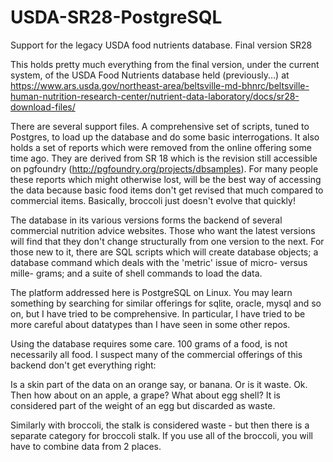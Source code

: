 # USDA-SR28-PostgreSQL

Support for the legacy USDA food nutrients database. Final version SR28

This holds pretty much everything from the final version, under the current system, of the USDA Food Nutrients database held (previously...) at https://www.ars.usda.gov/northeast-area/beltsville-md-bhnrc/beltsville-human-nutrition-research-center/nutrient-data-laboratory/docs/sr28-download-files/

There are several support files. A comprehensive set of scripts, tuned to Postgres, to load up the database and do some basic interrogations. It also holds a set of reports which were removed from the online offering some time ago. They are derived from SR 18 which is the revision still accessible on pgfoundry (http://pgfoundry.org/projects/dbsamples). For many people these reports which might otherwise lost, will be the best way of accessing the data because basic food items don't get revised that much compared to commercial items. Basically, broccoli just doesn't evolve that quickly!

The database in its various versions forms the backend of several commercial nutrition advice websites. Those who want the latest versions will find that they don't change structurally from one version to the next. For those new to it, there are SQL scripts which will create database objects; a database command which deals with the 'metric' issue of micro- versus mille- grams; and a suite of shell commands to load the data.

The platform addressed here is PostgreSQL on Linux. You may learn something by searching for similar offerings for sqlite, oracle, mysql and so on, but I have tried to be comprehensive. In particular, I have tried to be more careful about datatypes than I have seen in some other repos.

Using the database requires some care. 100 grams of a food, is not necessarily all food. I suspect many of the commercial offerings of this backend don't get everything right:

  Is a skin part of the data on an orange say, or banana. Or is it waste. Ok. Then how about on an apple, a grape? What about egg shell? It is considered part of the weight of an egg but discarded as waste.

  Similarly with broccoli, the stalk is considered waste - but then there is a separate category for broccoli stalk. If you use all of the broccoli, you will have to combine data from 2 places.
